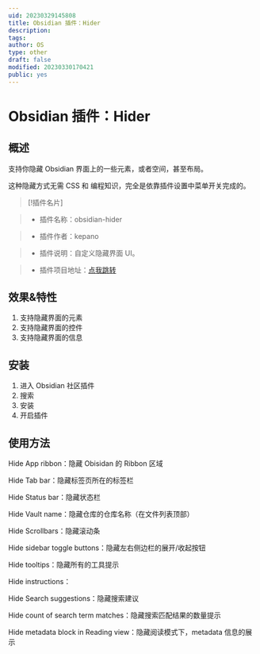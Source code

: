 ```yaml
---
uid: 20230329145808
title: Obsidian 插件：Hider
description: 
tags: 
author: OS
type: other
draft: false
modified: 20230330170421
public: yes
---
```


# Obsidian 插件：Hider

## 概述

支持你隐藏 Obsidian 界面上的一些元素，或者空间，甚至布局。

这种隐藏方式无需 CSS 和 编程知识，完全是依靠插件设置中菜单开关完成的。

> [!插件名片]

> - 插件名称：obsidian-hider

> - 插件作者：kepano

> - 插件说明：自定义隐藏界面 UI。

> - 插件项目地址：[点我跳转](https://github.com/kepano/obsidian-hider)

## 效果&特性

1. 支持隐藏界面的元素
2. 支持隐藏界面的控件
3. 支持隐藏界面的信息

## 安装

1. 进入 Obsidian 社区插件
2. 搜索
3. 安装
4. 开启插件

## 使用方法

Hide App ribbon：隐藏 Obisidan 的 Ribbon 区域

Hide Tab bar：隐藏标签页所在的标签栏

Hide Status bar：隐藏状态栏

Hide Vault name：隐藏仓库的仓库名称（在文件列表顶部）

Hide Scrollbars：隐藏滚动条

Hide sidebar toggle buttons：隐藏左右侧边栏的展开/收起按钮

Hide tooltips：隐藏所有的工具提示

Hide instructions：

Hide Search suggestions：隐藏搜索建议

Hide count of search term matches：隐藏搜索匹配结果的数量提示

Hide metadata block in Reading view：隐藏阅读模式下，metadata 信息的展示
